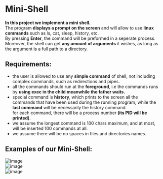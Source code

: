 # Mini-Shell  
**In this project we implement a mini shell.**    
The program **displays a prompt on the screen** and will allow to use **linux commands** such as ls, cat, sleep, history, etc.  
By pressing **Enter**, the command will be preformed in a seperate process.  
Moreover, the shell can get **any amount of arguments** it wishes, as long as the argument is a full path to a directory.  
  
## Requirements:  
- the user is allowed to use any **simple command** of shell, not including complex commands, such as redirections and pipes.  
-  all the commands should run at the **foreground**, i.e the commands runs by **using exec in the child meanwhile the father waits.**    
- special command is **history**, which prints to the screen all the commands that have been used during the running program, while the **last command** will be necessarily the history command.  
for each command, there will be a process number **(its PID will be printed)**.   
- we assume the longest command is 100 chars maximum, and at most, will be inserted 100 commands at all.  
- we assume there will be no spaces in files and directories names.  

## Examples of our Mini-Shell:  

![image](https://user-images.githubusercontent.com/83518959/192712016-f26fa760-4782-4f5f-8e25-6d115b12fa71.png)  
![image](https://user-images.githubusercontent.com/83518959/192712072-65d0fa40-1e5c-458f-b394-7c0d7b2f834c.png)  
![image](https://user-images.githubusercontent.com/83518959/192712140-dadd3c53-b1fb-40fe-809b-c724edbae931.png)
